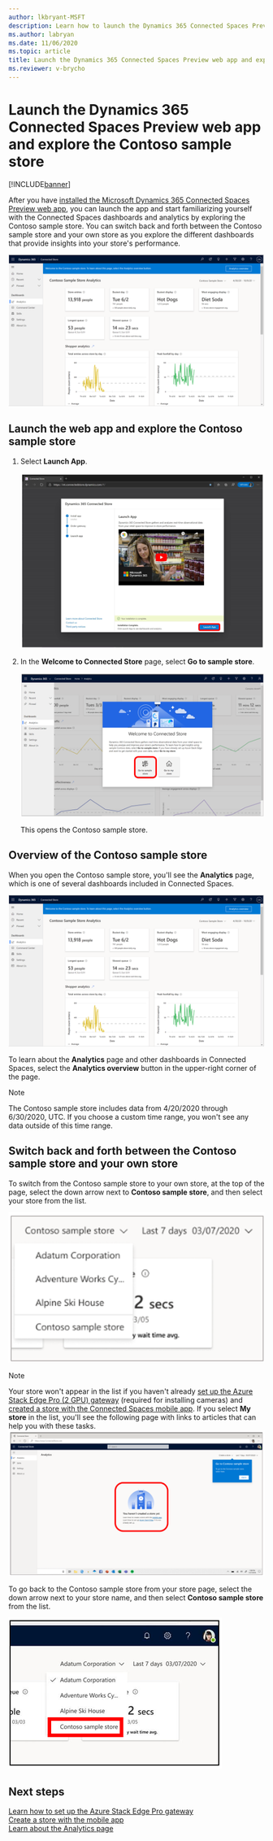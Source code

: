 ```yaml
---
author: lkbryant-MSFT
description: Learn how to launch the Dynamics 365 Connected Spaces Preview web app and explore the Contoso sample store.
ms.author: labryan
ms.date: 11/06/2020
ms.topic: article
title: Launch the Dynamics 365 Connected Spaces Preview web app and explore the Contoso sample store to learn about Connected Spaces dashboards and analytics
ms.reviewer: v-brycho
---
```


# Launch the Dynamics 365 Connected Spaces Preview web app and explore the Contoso sample store

[!INCLUDE[banner](includes/banner.md)]

After you have [installed the Microsoft Dynamics 365 Connected Spaces Preview web app](admin-install-web-app.md), you can launch the app and start familiarizing yourself with the Connected Spaces dashboards and analytics by exploring the Contoso sample store. You can switch back and forth between the Contoso sample store and your own store as you explore the different dashboards that provide insights into your store's performance. 

![Contoso sample store screen.](media/navigation.PNG "Contoso Sample Store screen")

## Launch the web app and explore the Contoso sample store

1. Select **Launch App**.

    ![Launch app button on Setup page.](media/first-run-launch-app.PNG "Launch app button on Setup page") 
        
2. In the **Welcome to Connected Store** page, select **Go to sample store**.

    ![Welcome to Connected Store page.](media/first-run-welcome-page.PNG "Welcome to Connected Store page")
    
    This opens the Contoso sample store.     
       
## Overview of the Contoso sample store

When you open the Contoso sample store, you'll see the **Analytics** page, which is one of several dashboards included in Connected Spaces. 

![Contoso sample store screen.](media/navigation.PNG "Contoso sample store screen")

To learn about the **Analytics** page and other dashboards in Connected Spaces, select the **Analytics overview** button in the upper-right corner of the page.

> [!NOTE]
> The Contoso sample store includes data from 4/20/2020 through 6/30/2020, UTC. If you choose a custom time range, you won't see any data outside of this time range.

## Switch back and forth between the Contoso sample store and your own store

To switch from the Contoso sample store to your own store, at the top of the page, select the down arrow next to **Contoso sample store**, and then select your store from the list. 

![Contoso sample store list dropped down.](media/first-run-sample-store-list.PNG "Contoso sample store list dropped down")

> [!NOTE]
> Your store won't appear in the list if you haven't already [set up the Azure Stack Edge Pro (2 GPU) gateway](ase-install.md) (required for installing cameras) and [created a store with the Connected Spaces mobile app](mobile-app-create-store.md). If you select **My store** in the list, you'll see the following page with links to articles that can help you with these tasks. 
>![Screen shot that shows links to creating a store with the mobile app and setting up Azure Stack Edge Pro gateway.](media/first-run-setup-prompts.PNG "Screen shot that shows links to creating a store with the mobile app and setting up Azure Stack Edge Pro gateway")

To go back to the Contoso sample store from your store page, select the down arrow next to your store name, and then select **Contoso sample store** from the 
list.

![Dropped-down list showing how to go back to Contoso sample store.](media/first-run-return-contoso-store.PNG "Dropped-down list showing how to go back to Contoso sample store")

## Next steps

[Learn how to set up the Azure Stack Edge Pro gateway](ase-install.md)<br>
[Create a store with the mobile app](mobile-app-create-store.md)<br>
[Learn about the Analytics page](web-app-get-insights.md)



